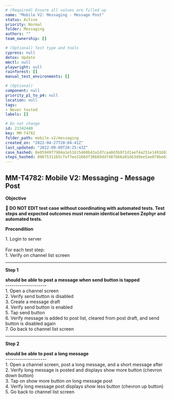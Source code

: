 ```yaml
---
# (Required) Ensure all values are filled up
name: "Mobile V2: Messaging - Message Post"
status: Active
priority: Normal
folder: Messaging
authors: ""
team_ownership: []

# (Optional) Test type and tools
cypress: null
detox: Update
mmctl: null
playwright: null
rainforest: []
manual_test_environments: []

# (Optional)
component: null
priority_p1_to_p4: null
location: null
tags: 
- Never tested
labels: []

# Do not change
id: 21342440
key: MM-T4782
folder_path: mobile-v2/messaging
created_on: "2022-04-27T20:04:41Z"
last_updated: "2022-09-09T20:25:43Z"
case_hashed: 8e05949f7904a1e51615460b43a1d7caa0d3b971d1aef4a251e149168239306e3340dd7c6b29dfb67f1e1ce9ddeb204c
steps_hashed: 8067531165cfef7ee3166df38689ddf487b66a01d63d9ee5ae078be63dca4e56142f1b8115f3997ee36f00f1e364e9d0
---
```


## MM-T4782: Mobile V2: Messaging - Message Post

**Objective**

**🛑 DO NOT EDIT test case without coordinating with automated tests. Test steps and expected outcomes must remain identical between Zephyr and automated tests.**

**Precondition**

1\. Login to server\
\
For each test step:\
1\. Verify on channel list screen

---

**Step 1**

**should be able to post a message when send button is tapped**\
\--------------------\
1\. Open a channel screen\
2\. Verify send button is disabled\
3\. Create a message draft\
4\. Verify send button is enabled\
5\. Tap send button\
6\. Verify message is added to post list, cleared from post draft, and send button is disabled again\
7\. Go back to channel list screen

---

**Step 2**

**should be able to post a long message**\
\--------------------\
1\. Open a channel screen, post a long message, and a short message after\
2\. Verify long message is posted and displays show more button (chevron down button)\
3\. Tap on show more button on long message post\
4\. Verify long message post displays show less button (chevron up button)\
5\. Go back to channel list screen
